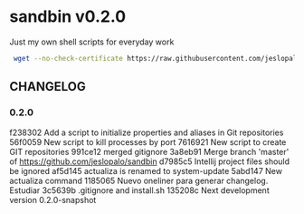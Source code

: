 # sandbin v0.2.0

Just my own shell scripts for everyday work

```zsh
 wget --no-check-certificate https://raw.githubusercontent.com/jeslopalo/sandbin/master/install.sh -O - | sh

```

## CHANGELOG
### 0.2.0
f238302 Add a script to initialize properties and aliases in Git repositories
56f0059 New script to kill processes by port
7616921 New script to create GIT repositories
991ce12 merged gitignore
3a8eb91 Merge branch 'master' of https://github.com/jeslopalo/sandbin
d7985c5 Intellij project files should be ignored
af5d145 actualiza is renamed to system-update
5abd147 New actualiza command
1185065 Nuevo oneliner para generar changelog. Estudiar
3c5639b .gitignore and install.sh
135208c Next development version 0.2.0-snapshot

